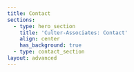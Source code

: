 ```yaml
---
title: Contact
sections:
  - type: hero_section
    title: 'Culter-Associates: Contact'
    align: center
    has_background: true
  - type: contact_section
layout: advanced
---
```


